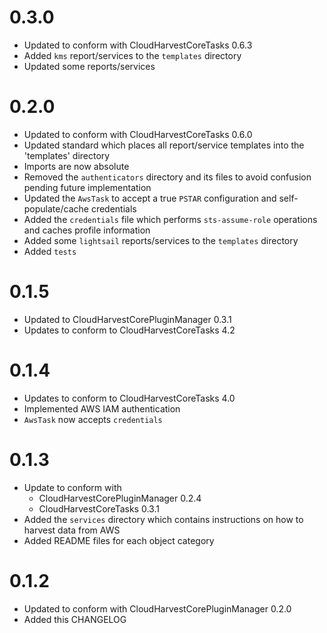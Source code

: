 # 0.3.0
- Updated to conform with CloudHarvestCoreTasks 0.6.3
- Added `kms` report/services to the `templates` directory
- Updated some reports/services

# 0.2.0
- Updated to conform with CloudHarvestCoreTasks 0.6.0
- Updated standard which places all report/service templates into the 'templates' directory
- Imports are now absolute
- Removed the `authenticators` directory and its files to avoid confusion pending future implementation
- Updated the `AwsTask` to accept a true `PSTAR` configuration and self-populate/cache credentials
- Added the `credentials` file which performs `sts-assume-role` operations and caches profile information
- Added some `lightsail` reports/services to the `templates` directory
- Added `tests`

# 0.1.5
- Updated to CloudHarvestCorePluginManager 0.3.1
- Updates to conform to CloudHarvestCoreTasks 4.2

# 0.1.4
- Updates to conform to CloudHarvestCoreTasks 4.0
- Implemented AWS IAM authentication
- `AwsTask` now accepts `credentials`

# 0.1.3
- Update to conform with 
  - CloudHarvestCorePluginManager 0.2.4
  - CloudHarvestCoreTasks 0.3.1
- Added the `services` directory which contains instructions on how to harvest data from AWS
- Added README files for each object category

# 0.1.2
- Updated to conform with CloudHarvestCorePluginManager 0.2.0
- Added this CHANGELOG
